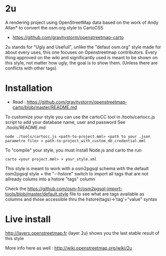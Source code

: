 # 2u

A rendering project using OpenStreetMap data based on the work of Andy Allan* to convert the osm.org style to CartoCSS
* https://github.com/gravitystorm/openstreetmap-carto

2u stands for "Ugly and Usefull", unlike the "defaut osm.org" style made for about every uses, this one focuses on Openstreetmap contributors. Every thing approved 
on the wiki and significantly used is meant to be shown on this style, not matter how ugly, the goal is to show them. (Unless there are conflicts with other tags)

# Installation
* Read : https://github.com/gravitystorm/openstreetmap-carto/blob/master/README.md

To customize your style you can use the cartoCC tool in /tools/cartocc.js script to add your database name, user and password
See ./tools/README.md

```
node ./tools/cartocc.js <path-to-project.mml> <path to your .json parametre file> > path-to-project_with_custom_db_credential.mml
```

To "compile" your style, you must install Node.js and carto
the run 
```
carto <your project.mml> > your_style.xml
```

This style is meant to work with a osm2pgsql schema with the default osm2pgsql style + the "--hstore" switch to import all tags that are not
allready colums into a hstore "tags" column

Check the https://github.com/osm-fr/osm2pgsql-import-tools/blob/master/default.style file to see what are tags available as columns and those accessible thru
the hstore(tags)->'tag'="value" syntax

# Live install

http://layers.openstreetmap.fr (layer 2u) shows you the last stable result of this style

More info here as well : http://wiki.openstreetmap.org/wiki/2u

